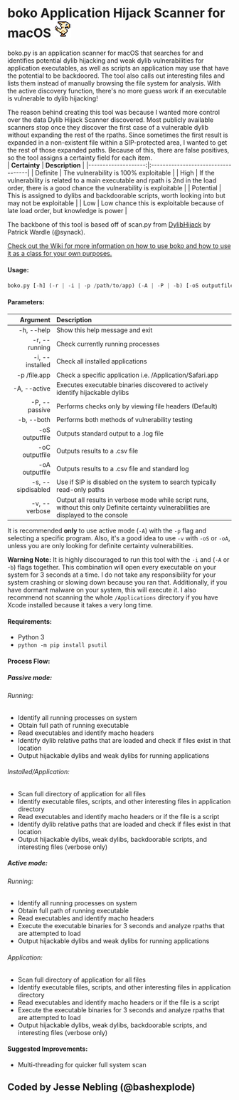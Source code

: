 # boko Application Hijack Scanner for macOS ![This is boko](https://github.com/bashexplode/boko/blob/master/boko.png) 
boko.py is an application scanner for macOS that searches for and identifies potential dylib hijacking and 
weak dylib vulnerabilities for application executables, as well as scripts an application may use that 
have the potential to be backdoored. The tool also calls out interesting files and lists them instead of manually 
browsing the file system for analysis. With the active discovery function, there's no more guess work if an executable is vulnerable to dylib hijacking!  

The reason behind creating this tool was because I wanted more control over the data Dylib Hijack Scanner discovered. Most publicly available scanners stop once they discover the first case of a vulnerable dylib without expanding the rest of the rpaths. Since sometimes the first result is expanded in a non-existent file within a SIP-protected area, I wanted to get the rest of those expanded paths. Because of this, there are false positives, so the tool assigns a certainty field for each item.  
| **Certainty**            |  **Description** |
|--------------------:|:-----------------------------------|
| Definite        | The vulnerability is 100% exploitable  |
| High        | If the vulnerability is related to a main executable and rpath is 2nd in the load order, there is a good chance the vulnerability is exploitable  |
| Potential        | This is assigned to dylibs and backdoorable scripts, worth looking into but may not be exploitable  |
| Low        | Low chance this is exploitable because of late load order, but knowledge is power  |

The backbone of this tool is based off of scan.py from [DylibHijack](https://github.com/synack/DylibHijack) by Patrick Wardle (@synack).  

[Check out the Wiki for more information on how to use boko and how to use it as a class for your own purposes.](https://github.com/bashexplode/boko/wiki)

#### Usage:
```Python
boko.py [-h] (-r | -i | -p /path/to/app) (-A | -P | -b) [-oS outputfile | -oC outputfile | -oA outputfile] [-s] [-v]
```

#### Parameters:  
| **Argument**            |  **Description** |
|--------------------:|:-----------------------------------|
| -h, --help          | Show this help message and exit  |
| -r, --running       | Check currently running processes |
| -i, --installed     | Check all installed applications  |
| -p /file.app        | Check a specific application i.e. /Application/Safari.app  |
| -A, --active     | Executes executable binaries discovered to actively identify hijackable dylibs  |
| -P, --passive     | Performs checks only by viewing file headers (Default) |
| -b, --both     | Performs both methods of vulnerability testing  |
| -oS outputfile  | Outputs standard output to a .log file |
| -oC outputfile  | Outputs results to a .csv file |
| -oA outputfile  | Outputs results to a .csv file and standard log  |
| -s, --sipdisabled   | Use if SIP is disabled on the system to search typically read-only paths|
| -v, --verbose       | Output all results in verbose mode while script runs, without this only Definite certainty vulnerabilities are displayed to the console |

It is recommended **only** to use active mode (`-A`) with the `-p` flag and selecting a specific program. Also, it's a good idea to use `-v` with `-oS` or `-oA`, unless you are only looking for definite certainty vulnerabilities.  

**Warning Note:**
It is highly discouraged to run this tool with the `-i` and (`-A` or -`b`) flags together. This combination will open every executable on your system for 3 seconds at a time. I do not take any responsibility for your system crashing or slowing down because you ran that. Additionally, if you have dormant malware on your system, this will execute it. I also recommend not scanning the whole `/Applications` directory if you have Xcode installed because it takes a very long time.   

#### Requirements:

* Python 3  
* `python -m pip install psutil`

#### Process Flow:

##### Passive mode:

###### Running:
* Identify all running processes on system
* Obtain full path of running executable
* Read executables and identify macho headers
* Identify dylib relative paths that are loaded and check if files exist in that location
* Output hijackable dylibs and weak dylibs for running applications

###### Installed/Application:
* Scan full directory of application for all files
* Identify executable files, scripts, and other interesting files in application directory
* Read executables and identify macho headers or if the file is a script
* Identify dylib relative paths that are loaded and check if files exist in that location
* Output hijackable dylibs, weak dylibs, backdoorable scripts, and interesting files (verbose only)

##### Active mode:

###### Running:
* Identify all running processes on system
* Obtain full path of running executable
* Read executables and identify macho headers
* Execute the executable binaries for 3 seconds and analyze rpaths that are attempted to load
* Output hijackable dylibs and weak dylibs for running applications

###### Application:
* Scan full directory of application for all files
* Identify executable files, scripts, and other interesting files in application directory
* Read executables and identify macho headers or if the file is a script
* Execute the executable binaries for 3 seconds and analyze rpaths that are attempted to load
* Output hijackable dylibs, weak dylibs, backdoorable scripts, and interesting files (verbose only)


#### Suggested Improvements:

* Multi-threading for quicker full system scan

## Coded by Jesse Nebling (@bashexplode)
